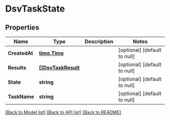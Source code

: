 # DsvTaskState

## Properties
Name | Type | Description | Notes
------------ | ------------- | ------------- | -------------
**CreatedAt** | [**time.Time**](time.Time.md) |  | [optional] [default to null]
**Results** | [**[]DsvTaskResult**](TaskResult.md) |  | [optional] [default to null]
**State** | **string** |  | [optional] [default to null]
**TaskName** | **string** |  | [optional] [default to null]

[[Back to Model list]](../README.md#documentation-for-models) [[Back to API list]](../README.md#documentation-for-api-endpoints) [[Back to README]](../README.md)


